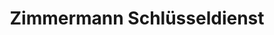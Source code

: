 ---
title: "Zimmermann Schlüsseldienst"
url: /muenchen/zimmermann-schluesseldienst/
shop: Schlüsseldienst
---